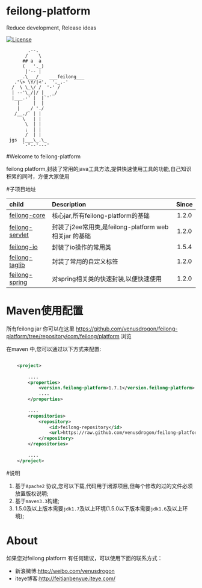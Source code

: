 feilong-platform
================

Reduce development, Release ideas

[![License](http://img.shields.io/:license-apache-blue.svg)](http://www.apache.org/licenses/LICENSE-2.0.html)

            .--.
           /    \
          ## a  a
          (   '._)
           |'-- |
         _.\___/_   ___feilong___
       ."\> \Y/|<'.  '._.-'
      /  \ \_\/ /  '-' /
      | --'\_/|/ |   _/
      |___.-' |  |`'`
        |     |  |
        |    / './
       /__./` | |
          \   | |
           \  | |
           ;  | |
           /  | |
     jgs  |___\_.\_
          `-"--'---'


#Welcome to feilong-platform

feilong platform,封装了常用的java工具方法,提供快速使用工具的功能,自己知识积累的同时，方便大家使用


#子项目地址

child 			| Description 										|Since
:---- 				| :---------										| :---------:
[feilong-core](https://github.com/venusdrogon/feilong-core)  		| 核心jar,所有feilong-platform的基础		|1.2.0
[feilong-servlet](https://github.com/venusdrogon/feilong-servlet)	| 封装了j2ee常用类,是feilong-platform web相关jar 的基础	|1.2.0
[feilong-io](https://github.com/venusdrogon/feilong-io)			| 	封装了io操作的常用类		|1.5.4
[feilong-taglib](https://github.com/venusdrogon/feilong-taglib)		| 封装了常用的自定义标签		|1.2.0
[feilong-spring](https://github.com/venusdrogon/feilong-spring)		| 对spring相关类的快速封装,以便快速使用		|1.2.0


# Maven使用配置

所有feilong jar 你可以在这里 https://github.com/venusdrogon/feilong-platform/tree/repository/com/feilong/platform 浏览 

在maven 中,您可以通过以下方式来配置:

```XML

	<project>
	
		....
		<properties>
			<version.feilong-platform>1.7.1</version.feilong-platform>
			....
		</properties>
		
		....
		<repositories>
			<repository>
				<id>feilong-repository</id>
				<url>https://raw.github.com/venusdrogon/feilong-platform/repository</url>
			</repository>
		</repositories>
		
		....
	</project>
```


#说明

1. 基于`Apache2` 协议,您可以下载,代码用于闭源项目,但每个修改的过的文件必须放置版权说明;
1. 基于`maven3.3`构建;
1. 1.5.0及以上版本需要`jdk1.7`及以上环境(1.5.0以下版本需要`jdk1.6`及以上环境);


# About

如果您对feilong platform 有任何建议，可以使用下面的联系方式：

* 新浪微博:http://weibo.com/venusdrogon
* iteye博客:http://feitianbenyue.iteye.com/